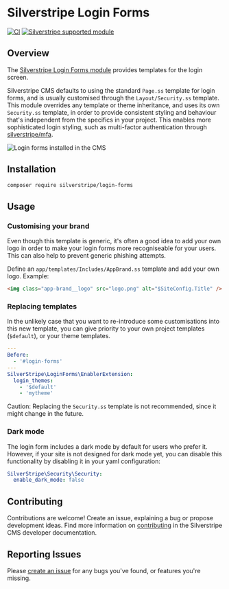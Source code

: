 # Silverstripe Login Forms

[![CI](https://github.com/silverstripe/silverstripe-login-forms/actions/workflows/ci.yml/badge.svg)](https://github.com/silverstripe/silverstripe-login-forms/actions/workflows/ci.yml)
[![Silverstripe supported module](https://img.shields.io/badge/silverstripe-supported-0071C4.svg)](https://www.silverstripe.org/software/addons/silverstripe-commercially-supported-module-list/)

## Overview

The [Silverstripe Login Forms module](https://github.com/silverstripe/silverstripe-login-forms) provides templates for the login screen.

Silverstripe CMS defaults to using the standard `Page.ss` template for login forms,
and is usually customised through the `Layout/Security.ss` template.
This module overrides any template or theme inheritance,
and uses its own `Security.ss` template, in order to provide consistent
styling and behaviour that's independent from the specifics in your project.
This enables more sophisticated login styling, such
as multi-factor authentication through [silverstripe/mfa](https://github.com/silverstripe/silverstripe-mfa).

![Login forms installed in the CMS](docs/en/_images/screenshot.png)

## Installation

```sh
composer require silverstripe/login-forms
```

## Usage

### Customising your brand

Even though this template is generic, it's often a good idea
to add your own logo in order to make your login forms
more recogniseable for your users. This can also help
to prevent generic phishing attempts.

Define an `app/templates/Includes/AppBrand.ss` template
and add your own logo. Example:

```html
<img class="app-brand__logo" src="logo.png" alt="$SiteConfig.Title" />
```

### Replacing templates

In the unlikely case that you want to re-introduce some customisations
into this new template, you can give priority to your own project templates
(`$default`), or your theme templates.

```yml
---
Before:
  - '#login-forms'
---
SilverStripe\LoginForms\EnablerExtension:
  login_themes:
    - '$default'
    - 'mytheme'
```

Caution: Replacing the `Security.ss` template is not recommended,
since it might change in the future.

### Dark mode ###

The login form includes a dark mode by default for users who prefer it. However,
if your site is not designed for dark mode yet, you can disable this
functionality by disabling it in your yaml configuration:

```yml
SilverStripe\Security\Security:
  enable_dark_mode: false
```

## Contributing

Contributions are welcome! Create an issue, explaining a bug or propose development
ideas. Find more information on
[contributing](https://docs.silverstripe.org/en/contributing/) in the
Silverstripe CMS developer documentation.

## Reporting Issues

Please [create an issue](https://github.com/silverstripe/silverstripe-login-forms/issues/new)
for any bugs you've found, or features you're missing.
